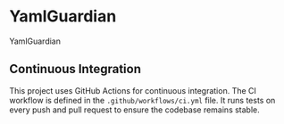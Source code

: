 # YamlGuardian
YamlGuardian

## Continuous Integration

This project uses GitHub Actions for continuous integration. The CI workflow is defined in the `.github/workflows/ci.yml` file. It runs tests on every push and pull request to ensure the codebase remains stable.

